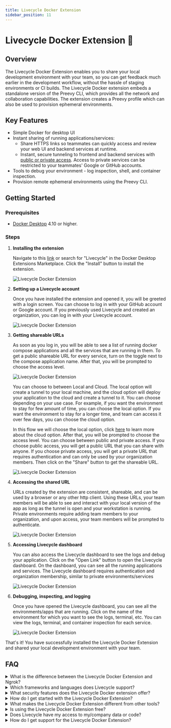 ```yaml
---
title: Livecycle Docker Extension
sidebar_position: 11
---
```


# Livecycle Docker Extension 🐳

## Overview

The Livecycle Docker Extension enables you to share your local development environment with your team, so you can get feedback much earlier in the development workflow, without the hassle of staging environments or CI builds.
The Livecycle Docker extension embeds a standalone version of the Preevy CLI, which provides all the network and collaboration capabilities. The extension creates a Preevy profile which can also be used to provision ephemeral environments.  

## Key Features

- Simple Docker for desktop UI
- Instant sharing of running applications/services:
  - Share HTTPS links so teammates can quickly access and review your web UI and backend services at runtime.
  - Instant, secure tunneling to frontend and backend services with [public or private access](https://preevy.dev/recipes/private-services). Access to private services can be restricted to your teammates' Google or GitHub accounts.
- Tools to debug your environment - log inspection, shell, and container inspection.
- Provision remote ephemeral environments using the Preevy CLI.

## Getting Started

### Prerequisites

- [Docker Desktop](https://www.docker.com/products/docker-desktop) 4.10 or higher.

### Steps

1. **Installing the extension**

   Navigate to this [link](https://open.docker.com/extensions/marketplace?extensionId=livecycle/docker-extension) or search for "Livecycle" in the Docker Desktop Extensions Marketplace. Click the "Install" button to install the extension.

   ![Livecycle Docker Extension](https://github.com/livecycle/preevy/assets/51878265/e1960b89-0a9a-4641-8748-3e775555aa65)

2. **Setting up a Livecycle account**

   Once you have installed the extension and opened it, you will be greeted with a login screen. You can choose to log in with your GitHub account or Google account. If you previously used Livecycle and created an organization, you can log in with your Livecycle account.

   ![Livecycle Docker Extension](https://github.com/livecycle/preevy/assets/51878265/8f996b07-797f-4633-b11e-bfcf902b17ab)

3. **Getting shareable URLs**
   
   As soon as you log in, you will be able to see a list of running docker compose applications and all the services that are running in them. To get a public shareable URL for every service, turn on the toggle next to the compose application name. After that, you will be prompted to choose the access level. 

   ![Livecycle Docker Extension](https://github.com/livecycle/preevy/assets/51878265/54044c48-d204-4320-9f9d-b885e8294df2)

   You can choose to between Local and Cloud. The local option will create a tunnel to your local machine, and the cloud option will deploy your application to the cloud and create a tunnel to it. You can choose depending on your use case. For example, if you want the environment to stay for few amount of time, you can choose the local option. If you want the environment to stay for a longer time, and team can access it over few days, you can choose the cloud option.

   In this flow we will choose the local option, click [here](/) to learn more about the cloud option. After that, you will be prompted to choose the access level. You can choose between public and private access. If you choose public access, you will get a public URL that you can share with anyone. If you choose private access, you will get a private URL that requires authentication and can only be used by your organization members. Then click on the "Share" button to get the shareable URL.

   ![Livecycle Docker Extension](https://github.com/livecycle/preevy/assets/51878265/0cd6bd7a-2608-4253-b1b0-e0e6eca496dd)

4. **Accessing the shared URL**

   URLs created by the extension are consistent, shareable, and can be used by a browser or any other http client.
   Using these URLs, your team members will be able to see and interact with your local version of the app as long as the tunnel is open and your workstation is running.  
   Private environments require adding team members to your organization, and upon access, your team members will be prompted to authenticate.
   
   ![Livecycle Docker Extension](https://github.com/livecycle/preevy/assets/51878265/cc2d9c8f-35cd-4d71-a61b-0a4041786bec)

5. **Accessing Livecycle dashboard**

   You can also access the Livecycle dashboard to see the logs and debug your application. Click on the "Open Link" button to open the Livecycle dashboard. On the dashboard, you can see all the running applications and services.
   The Livecycle dashboard requires authentication and organization membership, similar to private environments/services 

   ![Livecycle Docker Extension](https://github.com/livecycle/preevy/assets/51878265/c94b28d6-debc-471b-9621-82c73dbc79fe)

6. **Debugging, inspecting, and logging**

   Once you have opened the Livecycle dashboard, you can see all the environments/apps that are running. Click on the name of the environment for which you want to see the logs, terminal, etc. You can view the logs, terminal, and container inspection for each service.

   ![Livecycle Docker Extension](https://github.com/livecycle/preevy/assets/51878265/04e00790-beaf-4f22-bd6e-ca7f497f5aaa)

That's it! You have successfully installed the Livecycle Docker Extension and shared your local development environment with your team.

## FAQ

<details>
  <summary>What is the difference between the Livecycle Docker Extension and Ngrok?</summary>

  The Livecycle Docker Extension is integrated with Docker and provides a smoother experience for Docker users.
  Consistent URLs, private environments, organizations, and Google/Github authentication are supported out of the box.
  The Livecycle dashboard provides debugging capabilities that include log inspection, shell access, and container inspection.
  Lastly, integration with the Preevy CLI allows you to create preview environments for Pull Requests - remote ephemeral environments that can be used when your development machine is offline.
</details>

<details>
  <summary>Which frameworks and languages does Livecycle support?</summary>

  Livecycle is language and framework agnostic. It works with anything that runs in a Docker container.
</details>

<details>
  <summary>What security features does the Livecycle Docker extension offer?</summary>

  The Livecycle Docker Extension uses a secure <a href="https://livecycle.io/blogs/preevy-proxy-service-2/" target="_blank">SSH tunnel</a> to expose your local development environment using Livecycle's tunnel server, which is only accessible using HTTPS.

  You can enable private URLs to restrict access to your environment.
</details>

<details>
  <summary>How do I get started with the Livecycle Docker Extension?</summary>

  You can get started with the Livecycle Docker Extension by following the steps in the Getting Started section of this document.
</details>

<details>
  <summary>What makes the Livecycle Docker Extension different from other tools?</summary>

  Livecycle Docker extension is integrated with the Preevy CLI and the Livecycle managed service.
  Using the Preevy CLI, you can provision remote ephemeral environments that can be used in addition to sharing local environments.
  This functionality can also be used in your CI pipeline to provision preview environments for Pull Requests.
  The Livecycle managed service adds additional layers of management, collaboration, review, and debugging on top of shared environments.
</details>

<details>
  <summary>Is using the Livecycle Docker Extension free?</summary>

  Yes, the Livecycle Docker Extension is free to use.
</details>

<details>
  <summary>Does Livecycle have my access to my/company data or code?</summary>

  No, Livecycle does not have access to your data or code. We just do tunneling. The building and running of your code is done on your machine or cloud.
</details>

<details>
  <summary>How do I get support for the Livecycle Docker Extension?</summary>

  Join the <a href="https://community.livecycle.io" target="_blank">Livecycle Community</a> on Slack to get support for the Livecycle Docker Extension.
</details>